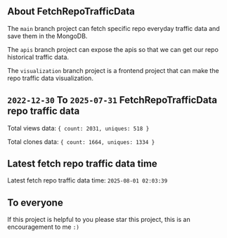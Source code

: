 ## About FetchRepoTrafficData

The `main` branch project can fetch specific repo everyday traffic data and save them in the MongoDB.

The `apis` branch project can expose the apis so that we can get our repo historical traffic data.

The `visualization` branch project is a frontend project that can make the repo traffic data visualization.

## `2022-12-30` To `2025-07-31` FetchRepoTrafficData repo traffic data

Total views data: `{ count: 2031, uniques: 518 }`

Total clones data: `{ count: 1664, uniques: 1334 }`

## Latest fetch repo traffic data time

Latest fetch repo traffic data time: `2025-08-01 02:03:39`

## To everyone

If this project is helpful to you please star this project, this is an encouragement to me `:)`



